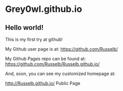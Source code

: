 Grey0wl.github.io
=================
## Hello world!

This is my first try at github!

My Github user page is at: 
https://github.com/Russelb/

My Github Pages repo can be found at:  
https://github.com/Russelb/Russelb.github.io/

And, soon, you can see my customized homepage at:

http://Russelb.github.io/
Public Page
